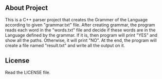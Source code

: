 ## About Project

This is a C++ parser project that creates the Grammer of the Language according to given "grammar.txt" file. After creating grammar, the program reads each word in the "words.txt" file and decide if these words are in the Language defined by the grammar. If it is, then program will print "YES" and show all the paths. Otherwise, it will print "NO". At the end, the program will create a file named "result.txt" and write all the output on it.

## License

Read the LICENSE file.